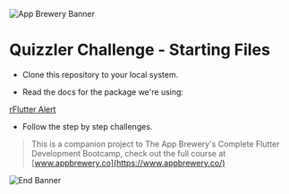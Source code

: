 ![App Brewery Banner](https://github.com/londonappbrewery/Images/blob/master/AppBreweryBanner.png)


# Quizzler Challenge - Starting Files

- Clone this repository to your local system.

- Read the docs for the package we're using:

[rFlutter Alert](https://pub.dartlang.org/packages/rflutter_alert)

- Follow the step by step challenges.




>This is a companion project to The App Brewery's Complete Flutter Development Bootcamp, check out the full course at [www.appbrewery.co](https://www.appbrewery.co/)

![End Banner](https://github.com/londonappbrewery/Images/blob/master/readme-end-banner.png)
